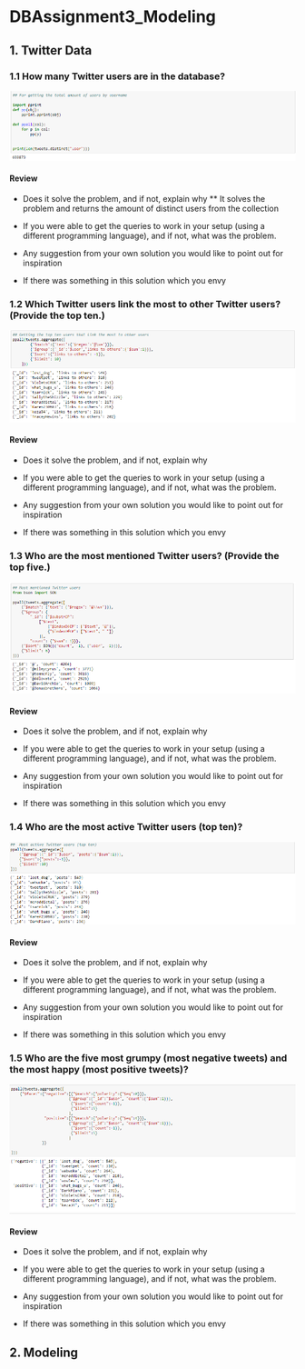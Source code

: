 # DBAssignment3_Modeling

## 1. Twitter Data

### 1.1 How many Twitter users are in the database?
![picture](https://github.com/FarkIst/DBAssignment3_Modeling/blob/master/img/Q1.PNG)

#### Review
* Does it solve the problem, and if not, explain why
** It solves the problem and returns the amount of distinct users from the collection
* If you were able to get the queries to work in your setup (using a different programming language), and if not, what was the problem.

* Any suggestion from your own solution you would like to point out for inspiration

* If there was something in this solution which you envy


### 1.2 Which Twitter users link the most to other Twitter users? (Provide the top ten.)
![picture](https://github.com/FarkIst/DBAssignment3_Modeling/blob/master/img/Q2.PNG)

#### Review
* Does it solve the problem, and if not, explain why

* If you were able to get the queries to work in your setup (using a different programming language), and if not, what was the problem.

* Any suggestion from your own solution you would like to point out for inspiration

* If there was something in this solution which you envy



### 1.3 Who are the most mentioned Twitter users? (Provide the top five.)
![picture](https://github.com/FarkIst/DBAssignment3_Modeling/blob/master/img/Q5.PNG)

#### Review
* Does it solve the problem, and if not, explain why

* If you were able to get the queries to work in your setup (using a different programming language), and if not, what was the problem.

* Any suggestion from your own solution you would like to point out for inspiration

* If there was something in this solution which you envy


### 1.4 Who are the most active Twitter users (top ten)?
![picture](https://github.com/FarkIst/DBAssignment3_Modeling/blob/master/img/Q3.PNG)

#### Review
* Does it solve the problem, and if not, explain why

* If you were able to get the queries to work in your setup (using a different programming language), and if not, what was the problem.

* Any suggestion from your own solution you would like to point out for inspiration

* If there was something in this solution which you envy


### 1.5 Who are the five most grumpy (most negative tweets) and the most happy (most positive tweets)?
![picture](https://github.com/FarkIst/DBAssignment3_Modeling/blob/master/img/Q4.PNG)

#### Review
* Does it solve the problem, and if not, explain why

* If you were able to get the queries to work in your setup (using a different programming language), and if not, what was the problem.

* Any suggestion from your own solution you would like to point out for inspiration

* If there was something in this solution which you envy



## 2. Modeling
